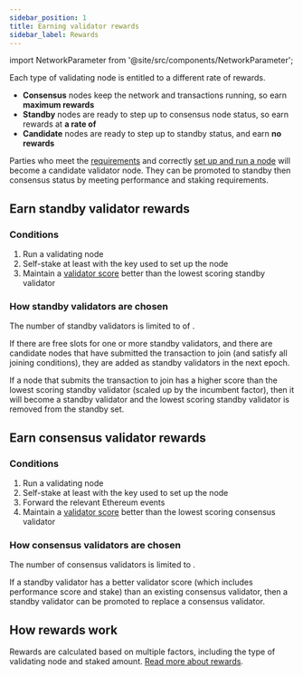```yaml
---
sidebar_position: 1
title: Earning validator rewards
sidebar_label: Rewards
---
```

import NetworkParameter from '@site/src/components/NetworkParameter';

Each type of validating node is entitled to a different rate of rewards. 

- **Consensus** nodes keep the network and transactions running, so earn **maximum rewards**
- **Standby** nodes are ready to step up to consensus node status, so earn rewards at **a rate of <NetworkParameter frontMatter={frontMatter} param="network.validators.ersatz.rewardFactor" hideName={true} formatter="percent" />** 
- **Candidate** nodes are ready to step up to standby status, and earn **no rewards**

Parties who meet the [requirements](requirements) and correctly [set up and run a node](getting-started) will become a candidate validator node. They can be promoted to standby then consensus status by meeting performance and staking requirements.

## Earn standby validator rewards

### Conditions
1. Run a validating node
2. Self-stake at least <NetworkParameter frontMatter={frontMatter} param="reward.staking.delegation.minimumValidatorStake" formatter="governanceToken" suffix="tokens" hideName={true} /> with the key used to set up the node
3. Maintain a [validator score](../concepts/vega-chain#validating-node-performance) better than the lowest scoring standby validator

### How standby validators are chosen

The number of standby validators is limited to <NetworkParameter frontMatter={frontMatter} param="network.validators.ersatz.multipleOfTendermintValidators" hideName={true} formatter="percent" /> of <NetworkParameter frontMatter={frontMatter} param="network.validators.multisig.numberOfSigners" name="the number of consensus validators" />.

If there are free slots for one or more standby validators, and there are candidate nodes that have submitted the transaction to join (and satisfy all joining conditions), they are added as standby validators in the next epoch.

If a node that submits the transaction to join has a higher score than the lowest scoring standby validator (scaled up by the incumbent factor), then it will become a standby validator and the lowest scoring standby validator is removed from the standby set.

## Earn consensus validator rewards

### Conditions

1. Run a validating node
2. Self-stake at least <NetworkParameter frontMatter={frontMatter} param="reward.staking.delegation.minimumValidatorStake" formatter="governanceToken" suffix="tokens" hideName={true} /> with the key used to set up the node
3. Forward the relevant Ethereum events
3. Maintain a [validator score](../concepts/vega-chain#validating-node-performance) better than the lowest scoring consensus validator

### How consensus validators are chosen

The number of consensus validators is limited to <NetworkParameter frontMatter={frontMatter} param="network.validators.multisig.numberOfSigners" hideName={true} />.

If a standby validator has a better validator score (which includes performance score and stake) than an existing consensus validator, then a standby validator can be promoted to replace a consensus validator.

## How rewards work

Rewards are calculated based on multiple factors, including the type of validating node and staked amount. [Read more about rewards](../concepts/vega-chain#staking-rewards--penalties).